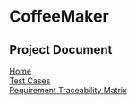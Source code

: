 # CoffeeMaker   

## Project Document
[Home](https://github.com/ttxking/coffeemaker/wiki)    
[Test Cases](https://github.com/ttxking/coffeemaker/wiki/Test-Cases)    
[Requirement Traceability Matrix](https://github.com/ttxking/coffeemaker/wiki/Requirements-Traceability-Matrix)